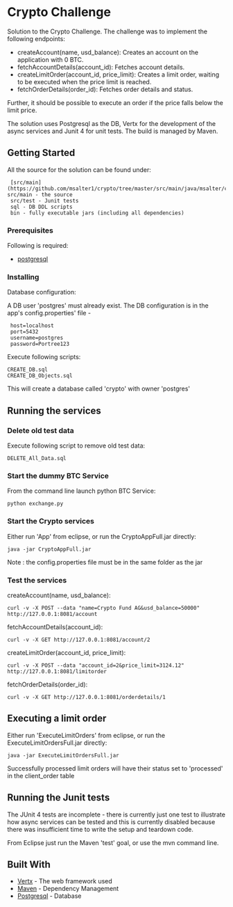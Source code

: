 # Crypto Challenge

Solution to the Crypto Challenge. The challenge was to implement the following endpoints:

* createAccount(name, usd_balance): Creates an account on the application with 0 BTC.
* fetchAccountDetails(account_id): Fetches account details.
* createLimitOrder(account_id, price_limit): Creates a limit order, waiting to be executed when the price limit is reached.
* fetchOrderDetails(order_id): Fetches order details and status.

Further, it should be possible to execute an order if the price falls below the limit price.

The solution uses Postgresql as the DB, Vertx for the development of the async services and Junit 4 for unit tests. The build is managed by Maven.

## Getting Started

All the source for the solution can be found under:

     [src/main](https://github.com/msalter1/crypto/tree/master/src/main/java/msalter/crypto) src/main - the source  
     src/test - Junit tests  
     sql - DB DDL scripts  
     bin - fully executable jars (including all dependencies)  

### Prerequisites

Following is required:

* [postgresql](https://www.postgresql.org/)

### Installing

Database configuration:

A DB user 'postgres' must already exist. The DB configuration is in the app's config.properties' file - 

     host=localhost  
     port=5432  
     username=postgres  
     password=Portree123   

Execute following scripts:

```
CREATE_DB.sql
CREATE_DB_Objects.sql
```
This will create a database called 'crypto' with owner 'postgres'

## Running the services

### Delete old test data

Execute following script to remove old test data:  

```
DELETE_All_Data.sql
```

### Start the dummy BTC Service 

From the command line launch python BTC Service:  

```
python exchange.py
```

### Start the Crypto services  

Either run 'App' from eclipse, or run the CryptoAppFull.jar directly:  

```
java -jar CryptoAppFull.jar
```
Note : the config.properties file must be in the same folder as the jar

### Test the services

createAccount(name, usd_balance):  
```
curl -v -X POST --data "name=Crypto Fund AG&usd_balance=50000" http://127.0.0.1:8081/account
```

fetchAccountDetails(account_id):

```
curl -v -X GET http://127.0.0.1:8081/account/2
```
createLimitOrder(account_id, price_limit):  
```
curl -v -X POST --data "account_id=2&price_limit=3124.12" http://127.0.0.1:8081/limitorder
```

fetchOrderDetails(order_id): 
```
curl -v -X GET http://127.0.0.1:8081/orderdetails/1
```
## Executing a limit order

Either run 'ExecuteLimitOrders' from eclipse, or run the ExecuteLimitOrdersFull.jar directly:  

```
java -jar ExecuteLimitOrdersFull.jar
```
Successfully processed limit orders will have their status set to 'processed' in the client_order table

## Running the Junit tests

The JUnit 4 tests are incomplete - there is currently just one test to illustrate how async services can be tested and this is currently disabled because there was insufficient time to write the setup and teardown code. 

From Eclipse just run the Maven 'test' goal, or use the mvn command line.


## Built With

* [Vertx](https://vertx.io/) - The web framework used
* [Maven](https://maven.apache.org/) - Dependency Management
* [Postgresql](https://www.postgresql.org/) - Database
